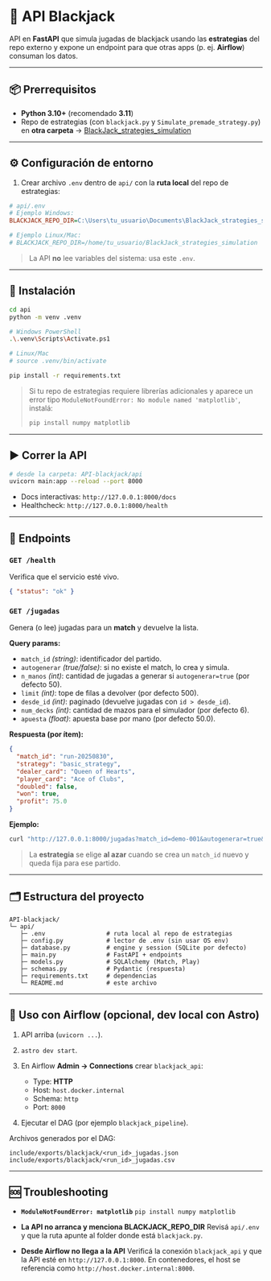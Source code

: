 # 🎰 API Blackjack

API en **FastAPI** que simula jugadas de blackjack usando las **estrategias** del repo externo y expone un endpoint para que otras apps (p. ej. **Airflow**) consuman los datos.

---

## 📦 Prerrequisitos

* **Python 3.10+** (recomendado **3.11**)
* Repo de estrategias (con `blackjack.py` y `Simulate_premade_strategy.py`) en **otra carpeta**
  → [BlackJack\_strategies\_simulation](https://github.com/jlev21/BlackJack_strategies_simulation)

---

## ⚙️ Configuración de entorno

1. Crear archivo `.env` dentro de `api/` con la **ruta local** del repo de estrategias:

```ini
# api/.env
# Ejemplo Windows:
BLACKJACK_REPO_DIR=C:\Users\tu_usuario\Documents\BlackJack_strategies_simulation

# Ejemplo Linux/Mac:
# BLACKJACK_REPO_DIR=/home/tu_usuario/BlackJack_strategies_simulation
```

> La API **no** lee variables del sistema: usa este `.env`.

---

## 🧩 Instalación

```bash
cd api
python -m venv .venv

# Windows PowerShell
.\.venv\Scripts\Activate.ps1

# Linux/Mac
# source .venv/bin/activate

pip install -r requirements.txt
```

> Si tu repo de estrategias requiere librerías adicionales y aparece un error tipo
> `ModuleNotFoundError: No module named 'matplotlib'`, instalá:
>
> ```bash
> pip install numpy matplotlib
> ```

---

## ▶️ Correr la API

```bash
# desde la carpeta: API-blackjack/api
uvicorn main:app --reload --port 8000
```

* Docs interactivas: `http://127.0.0.1:8000/docs`
* Healthcheck: `http://127.0.0.1:8000/health`

---

## 🔌 Endpoints

### `GET /health`

Verifica que el servicio esté vivo.

```json
{ "status": "ok" }
```

### `GET /jugadas`

Genera (o lee) jugadas para un **match** y devuelve la lista.

**Query params:**

* `match_id` *(string)*: identificador del partido.
* `autogenerar` *(true/false)*: si no existe el match, lo crea y simula.
* `n_manos` *(int)*: cantidad de jugadas a generar si `autogenerar=true` (por defecto 50).
* `limit` *(int)*: tope de filas a devolver (por defecto 500).
* `desde_id` *(int)*: paginado (devuelve jugadas con `id > desde_id`).
* `num_decks` *(int)*: cantidad de mazos para el simulador (por defecto 6).
* `apuesta` *(float)*: apuesta base por mano (por defecto 50.0).

**Respuesta (por ítem):**

```json
{
  "match_id": "run-20250830",
  "strategy": "basic_strategy",
  "dealer_card": "Queen of Hearts",
  "player_card": "Ace of Clubs",
  "doubled": false,
  "won": true,
  "profit": 75.0
}
```

**Ejemplo:**

```bash
curl "http://127.0.0.1:8000/jugadas?match_id=demo-001&autogenerar=true&n_manos=25&limit=1000"
```

> La **estrategia** se elige **al azar** cuando se crea un `match_id` nuevo y queda fija para ese partido.

---

## 🗂️ Estructura del proyecto

```
API-blackjack/
└─ api/
   ├─ .env                 # ruta local al repo de estrategias
   ├─ config.py            # lector de .env (sin usar OS env)
   ├─ database.py          # engine y session (SQLite por defecto)
   ├─ main.py              # FastAPI + endpoints
   ├─ models.py            # SQLAlchemy (Match, Play)
   ├─ schemas.py           # Pydantic (respuesta)
   ├─ requirements.txt     # dependencias
   └─ README.md            # este archivo
```

---

## 🤝 Uso con Airflow (opcional, dev local con Astro)

1. API arriba (`uvicorn ...`).
2. `astro dev start`.
3. En Airflow **Admin → Connections** crear `blackjack_api`:

   * Type: **HTTP**
   * Host: `host.docker.internal`
   * Schema: `http`
   * Port: `8000`
4. Ejecutar el DAG (por ejemplo `blackjack_pipeline`).

Archivos generados por el DAG:

```
include/exports/blackjack/<run_id>_jugadas.json
include/exports/blackjack/<run_id>_jugadas.csv
```

---

## 🆘 Troubleshooting

* **`ModuleNotFoundError: matplotlib`**
  `pip install numpy matplotlib`

* **La API no arranca y menciona BLACKJACK\_REPO\_DIR**
  Revisá `api/.env` y que la ruta apunte al folder donde está `blackjack.py`.

* **Desde Airflow no llega a la API**
  Verificá la conexión `blackjack_api` y que la API esté en `http://127.0.0.1:8000`. En contenedores, el host se referencia como `http://host.docker.internal:8000`.
